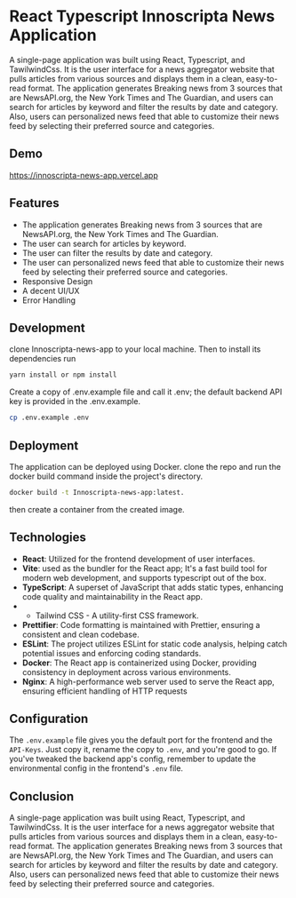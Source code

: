 # React Typescript Innoscripta News Application

A single-page application was built using React, Typescript, and TawilwindCss. It is the user interface for a news aggregator website that pulls articles from various sources and displays them in a clean,
easy-to-read format. 
The application generates Breaking news from 3 sources that are NewsAPI.org, the New York Times and The Guardian, and users can search for articles by keyword and filter the results by date and category.
Also, users can personalized news feed that able to customize their news feed by selecting their preferred source and categories.

## Demo
https://innoscripta-news-app.vercel.app

## Features

- The application generates Breaking news from 3 sources that are NewsAPI.org, the New York Times and The Guardian.
- The user can search for articles by keyword.
- The user can filter the results by date and category.
- The user can personalized news feed that able to customize their news feed by selecting their preferred source and categories.
- Responsive Design
- A decent UI/UX
- Error Handling

## Development
clone Innoscripta-news-app to your local machine. Then
to install its dependencies run

```sh
yarn install or npm install
```

Create a copy of .env.example file and call it .env; the default backend API key is provided in the .env.example.

```sh
cp .env.example .env
```


## Deployment
The application can be deployed using Docker. clone the repo and run the docker build command inside the project's directory.

```sh
docker build -t Innoscripta-news-app:latest.
```

then create a container from the created image.

## Technologies
 - **React**: Utilized for the frontend development of user interfaces.
 - **Vite**: used as the bundler for the React app; It's a fast build tool for modern web development, and supports typescript out of the box.
 - **TypeScript**: A superset of JavaScript that adds static types, enhancing code quality and maintainability in the React app.
 - - Tailwind CSS - A utility-first CSS framework.
 - **Prettifier**: Code formatting is maintained with Prettier, ensuring a consistent and clean codebase.
 - **ESLint**: The project utilizes ESLint for static code analysis, helping catch potential issues and enforcing coding standards.
 - **Docker**: The React app is containerized using Docker, providing consistency in deployment across various environments.
 - **Nginx**: A high-performance web server used to serve the React app, ensuring efficient handling of HTTP requests

## Configuration
The `.env.example` file gives you the default port for the frontend and the `API-Keys`. Just copy it, rename the copy to `.env`, and you're good to go. If you've tweaked the backend app's config, remember to update the environmental config in the frontend's `.env` file.

## Conclusion

A single-page application was built using React, Typescript, and TawilwindCss. It is the user interface for a news aggregator website that pulls articles from various sources and displays them in a clean,
easy-to-read format. 
The application generates Breaking news from 3 sources that are NewsAPI.org, the New York Times and The Guardian, and users can search for articles by keyword and filter the results by date and category.
Also, users can personalized news feed that able to customize their news feed by selecting their preferred source and categories.

